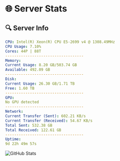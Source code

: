 # 🌐 Server Stats
## 🔍 Server Info
```yaml
CPU: Intel(R) Xeon(R) CPU E5-2699 v4 @ 1308.49MHz
CPU Usage: 7.10%
Cores: 44P | 88T
-----------------------------------
Memory:
Current Usage: 8.20 GB/503.74 GB
Available: 492.09 GB
-----------------------------------
Disk:
Current Usage: 26.30 GB/1.71 TB
Free: 1.60 TB
-----------------------------------
GPU:
No GPU detected
-----------------------------------
Network:
Current Transfer (Sent): 602.21 KB/s
Current Transfer (Received): 54.67 KB/s
Total Sent: 532.38 GB
Total Received: 122.61 GB
-----------------------------------
Uptime:
9d 22h 49m 57s
```
![GitHub Stats](https://img.shields.io/badge/Updated-2025-04-29_15:58:45-blue)